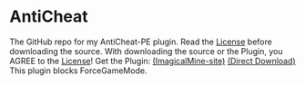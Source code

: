 # AntiCheat
The GitHub repo for my AntiCheat-PE plugin.
Read the [License](https://github.com/DarkWav/AntiCheat/blob/master/LICENSE) before downloading the source.
With downloading the source or the Plugin, you AGREE to the [License](https://github.com/DarkWav/AntiCheat/blob/master/LICENSE)!
Get the Plugin: [(ImagicalMine-site)](http://adf.ly/1YbrDu) [(Direct Download)](http://simonvogl.de/resources/AntiCheat_New)
This plugin blocks ForceGameMode.
